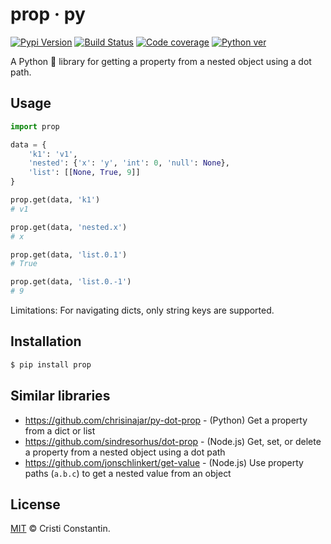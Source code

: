 # prop · py

  [![Pypi Version][pypi-image]][pypi-url]
  [![Build Status][build-image]][build-url]
  [![Code coverage][cover-image]][cover-url]
  [![Python ver][python-image]][python-url]

A Python 🐍 library for getting a property from a nested object using a dot path.


## Usage

```py
import prop

data = {
    'k1': 'v1',
    'nested': {'x': 'y', 'int': 0, 'null': None},
    'list': [[None, True, 9]]
}

prop.get(data, 'k1')
# v1

prop.get(data, 'nested.x')
# x

prop.get(data, 'list.0.1')
# True

prop.get(data, 'list.0.-1')
# 9
```

Limitations: For navigating dicts, only string keys are supported.


## Installation

```sh
$ pip install prop
```


## Similar libraries

* https://github.com/chrisinajar/py-dot-prop - (Python) Get a property from a dict or list
* https://github.com/sindresorhus/dot-prop - (Node.js) Get, set, or delete a property from a nested object using a dot path
* https://github.com/jonschlinkert/get-value - (Node.js) Use property paths (`a.b.c`) to get a nested value from an object


## License

[MIT](LICENSE) © Cristi Constantin.


[pypi-image]: https://img.shields.io/pypi/v/prop.svg
[pypi-url]: https://pypi.org/project/prop/
[build-image]: https://github.com/croqaz/prop/workflows/Python/badge.svg
[build-url]: https://github.com/croqaz/prop/actions
[cover-image]: https://codecov.io/gh/croqaz/prop/branch/master/graph/badge.svg
[cover-url]: https://codecov.io/gh/croqaz/prop
[python-image]: https://img.shields.io/badge/Python-3.6-blue.svg
[python-url]: https://python.org
